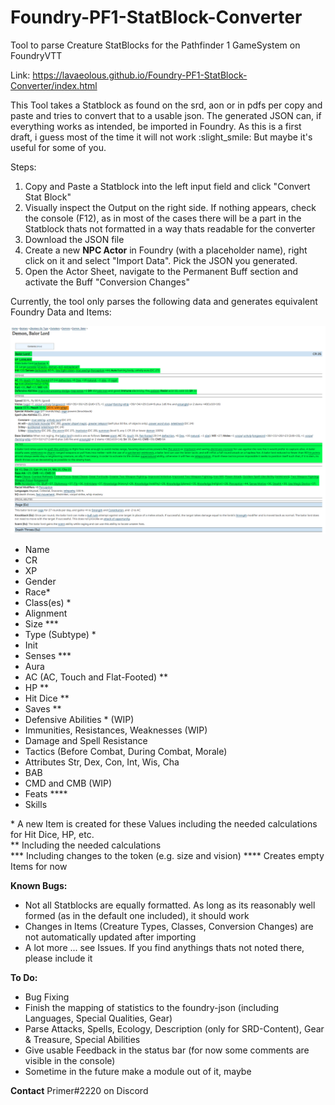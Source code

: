 # Foundry-PF1-StatBlock-Converter
Tool to parse Creature StatBlocks for the Pathfinder 1 GameSystem on FoundryVTT

Link: https://lavaeolous.github.io/Foundry-PF1-StatBlock-Converter/index.html

This Tool takes a Statblock as found on the srd, aon or in pdfs per copy and paste and tries to convert that to a usable json. The generated JSON can, if everything works as intended, be imported in Foundry. As this is a first draft, i guess most of the time it will not work :slight_smile: But maybe it's useful for some of you.

Steps:
1. Copy and Paste a Statblock into the left input field and click "Convert Stat Block"
2. Visually inspect the Output on the right side. If nothing appears, check the console (F12), as in most of the cases there will be a part in the Statblock thats not formatted in a way thats readable for the converter
3. Download the JSON file
4. Create a new **NPC Actor** in Foundry (with a placeholder name), right click on it and select "Import Data". Pick the JSON you generated.
5. Open the Actor Sheet, navigate to the Permanent Buff section and activate  the Buff "Conversion Changes"

Currently, the tool only parses the following data and generates equivalent Foundry Data and Items:

![Status Image](/assets/images/status.png)

*  Name
*  CR
*  XP
*  Gender
*  Race*
*  Class(es) *
*  Alignment
*  Size ***
*  Type (Subtype) *
*  Init
*  Senses ***
*  Aura
*  AC (AC, Touch and Flat-Footed) **
*  HP **
*  Hit Dice **
*  Saves **
*  Defensive Abilities * (WIP)
*  Immunities, Resistances, Weaknesses (WIP)
*  Damage and Spell Resistance
*  Tactics (Before Combat, During Combat, Morale)
*  Attributes Str, Dex, Con, Int, Wis, Cha
*  BAB
*  CMD and CMB (WIP)
*  Feats ****
*  Skills


\* A new Item is created for these Values including the needed calculations for Hit Dice, HP, etc.  
\*\* Including the needed calculations  
\*\*\* Including changes to the token (e.g. size and vision)
\*\*\*\* Creates empty Items for now

**Known Bugs:**
*  Not all Statblocks are equally formatted. As long as its reasonably well formed (as in the default one included), it should work
*  Changes in Items (Creature Types, Classes, Conversion Changes) are not automatically updated after importing
*  A lot more ... see Issues. If you find anythings thats not noted there, please include it


**To Do:**
*  Bug Fixing
*  Finish the mapping of statistics to the foundry-json (including Languages, Special Qualities, Gear)
*  Parse Attacks, Spells, Ecology, Description (only for SRD-Content), Gear & Treasure, Special Abilities
*  Give usable Feedback in the status bar (for now some comments are visible in the console)
*  Sometime in the future make a module out of it, maybe

**Contact**
Primer#2220 on Discord